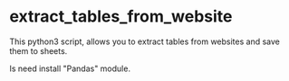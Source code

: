 # extract_tables_from_website

This python3 script, allows you to extract tables from websites and save them to sheets.

Is need install "Pandas" module.

